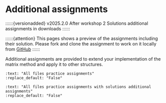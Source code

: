 # Additional assignments

::::::{versionadded} v2025.2.0 After workshop 2
Solutions additional assignments in downloads 
::::::

::::::{attention}
This pages shows a preview of the assignments including their solution. Please fork and clone the assignment to work on it locally from [GitHub](https://github.com/CIEM5000-2025/practice-assignments)
::::::

Additional assignments are provided to extend your implementation of the matrix method and apply it to other structures.

```{custom_download_link} https://github.com/CIEM5000-2025/practice-assignments
:text: "All files practice assignments"
:replace_default: "False"
```

```{custom_download_link} https://github.com/CIEM5000-2025/practice-assignments/tree/solution_additional
:text: "All files practice assignments with solutions additional assignments"
:replace_default: "False"
```